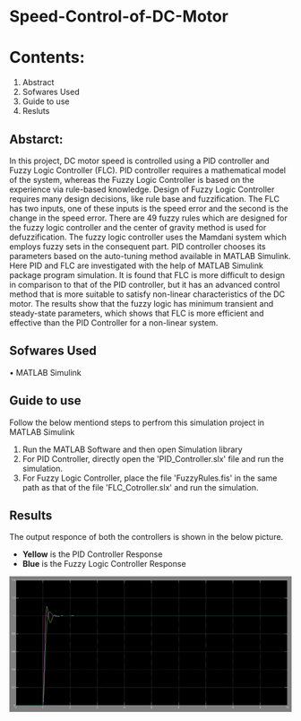 # Speed-Control-of-DC-Motor

# Contents:
1. Abstract
2. Sofwares Used
3. Guide to use
4. Resluts

## Abstarct:
In this project,  DC motor speed is controlled using a PID controller and Fuzzy Logic Controller (FLC). PID  controller requires a  mathematical model of the system, whereas the Fuzzy Logic Controller is based on the experience via rule-based knowledge. Design of Fuzzy Logic Controller requires many design decisions, like rule base and fuzzification. The FLC  has two inputs, one of these inputs is the speed error and the second is the change in the speed error. There are 49 fuzzy rules which are designed for the fuzzy logic controller and the center of gravity method is used for defuzzification.  The fuzzy logic controller uses the Mamdani system which employs fuzzy sets in the consequent part. PID controller chooses its parameters based on the auto-tuning method available in MATLAB Simulink. Here PID and FLC are investigated with the help of MATLAB Simulink package program simulation. It is found that FLC is more difficult to design in comparison to that of the PID controller, but it has an advanced control method that is more suitable to satisfy non-linear characteristics of the DC motor. The results show that the fuzzy logic has minimum transient and steady-state parameters, which shows that FLC is more efficient and effective than the PID Controller for a non-linear system.

## Sofwares Used
•	MATLAB Simulink

## Guide to use
Follow the below mentiond steps to perfrom this simulation project in MATLAB Simulink
1. Run the MATLAB Software and then open Simulation library
2. For PID Controller, directly open the 'PID_Controller.slx' file and run the simulation.
3. For Fuzzy Logic Controller, place the file 'FuzzyRules.fis' in the same path as that of the file 'FLC_Cotroller.slx' and run the simulation.

## Results
The output responce of both the controllers is shown in the below picture.
* **Yellow** is the PID Controller Response
* **Blue** is the Fuzzy Logic Controller Response

![](Img/combined.JPG)

